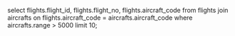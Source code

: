 select flights.flight_id, 
flights.flight_no, 
flights.aircraft_code
from flights join aircrafts 
on flights.aircraft_code = aircrafts.aircraft_code 
where aircrafts.range > 5000 limit 10;

